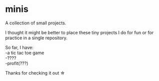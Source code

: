 # minis
A collection of small projects.

I thought it might be better to place these tiny projects I do for fun or for practice in a single repository. 

So far, I have: <br>
-a tic tac toe game <br>
-???? <br>
-profit(???)<br>

Thanks for checking it out ☆
